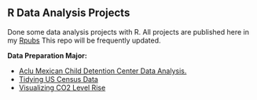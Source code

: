 ## **R Data Analysis Projects**


Done some data analysis projects with R. 
All projects are published here in my [Rpubs](https://rpubs.com/Emon-ProCoder7)
This repo will be frequently updated.

**Data Preparation Major:**
  
  - [Aclu Mexican Child Detention Center Data Analysis.](https://rpubs.com/Emon-ProCoder7/r2355)
  - [Tidying US Census Data](https://rpubs.com/Emon-ProCoder7/U7845)
  - [Visualizing CO2 Level Rise](https://rpubs.com/Emon-ProCoder7/E3452)

